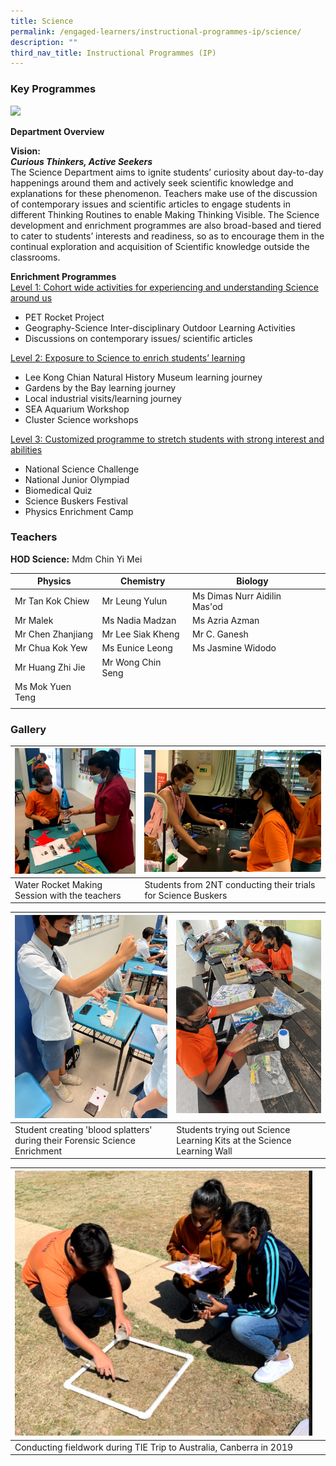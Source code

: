 ```yaml
---
title: Science
permalink: /engaged-learners/instructional-programmes-ip/science/
description: ""
third_nav_title: Instructional Programmes (IP)
---
```

### Key Programmes

![](/images/science%20department_formal.jpg)

**Department Overview** 

**Vision:** <br>
**_Curious Thinkers, Active Seekers_** <br>
The Science Department aims to ignite students’ curiosity about day-to-day happenings around them and actively seek scientific knowledge and explanations for these phenomenon. Teachers make use of the discussion of contemporary issues and scientific articles to engage students in different Thinking Routines to enable Making Thinking Visible. The Science development and enrichment programmes are also broad-based and tiered to cater to students’ interests and readiness, so as to encourage them in the continual exploration and acquisition of Scientific knowledge outside the classrooms.

**Enrichment Programmes** <br>
<u> Level 1: Cohort wide activities for experiencing and understanding Science around us </u>
* PET Rocket Project
* Geography-Science Inter-disciplinary Outdoor Learning Activities
* Discussions on contemporary issues/ scientific articles

<u> Level 2: Exposure to Science to enrich students’ learning </u>
* Lee Kong Chian Natural History Museum learning journey
* Gardens by the Bay learning journey
* Local industrial visits/learning journey
* SEA Aquarium Workshop
* Cluster Science workshops

<u> Level 3: Customized programme to stretch students with strong interest and abilities </u> 
* National Science Challenge
* National Junior Olympiad
* Biomedical Quiz
* Science Buskers Festival
* Physics Enrichment Camp

### Teachers

**HOD Science:** Mdm Chin Yi Mei

| Physics | Chemistry | Biology | |
|---|---|---|---|
| Mr Tan Kok Chiew | Mr Leung Yulun | Ms Dimas Nurr Aidilin Mas'od | 
| Mr Malek | Ms Nadia Madzan | Ms Azria Azman |  | 
| Mr Chen Zhanjiang | Mr Lee Siak Kheng | Mr C. Ganesh |  |
| Mr Chua Kok Yew | Ms Eunice Leong | Ms Jasmine Widodo  |  
| Mr Huang Zhi Jie | Mr Wong Chin Seng  | 
| Ms Mok Yuen Teng |  
| | | |

### Gallery

| ![Science-1](/images/Science-1.png) | ![Science-2](/images/Science-2.png) | 
| -------- | -------- |
| Water Rocket Making Session with the teachers    | Students from 2NT conducting their trials for Science Buskers     |

| ![forensic-science](/images/IMG_7855.jpg) | ![Science Learning Kits](/images/IMG_8771.jpg) |
| -------- | -------- | 
| Student creating 'blood splatters' during their Forensic Science Enrichment     | Students trying out Science Learning Kits at the Science Learning Wall    |

|![TIE](/images/Science-5.png) | |
| -------- | -------- | 
| Conducting fieldwork during TIE Trip to Australia, Canberra in 2019     |    |
